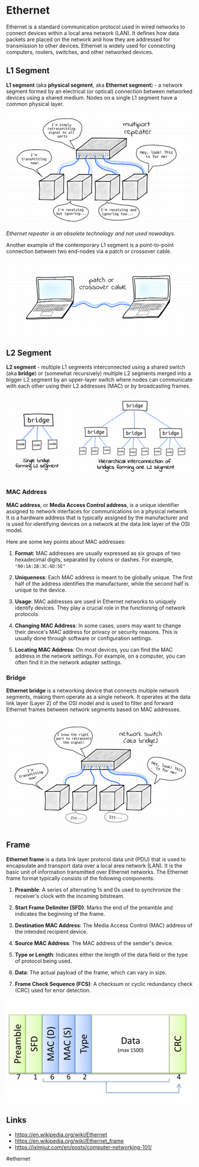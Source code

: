 # Ethernet

Ethernet is a standard communication protocol used in wired networks to connect devices within a local area network (LAN). It defines how data packets are placed on the network and how they are addressed for transmission to other devices. Ethernet is widely used for connecting computers, routers, switches, and other networked devices.

## L1 Segment

__L1 segment__ (aka __physical segment__, aka __Ethernet segment__) - a network segment formed by an electrical (or optical) connection between networked devices using a shared medium. Nodes on a single L1 segment have a common physical layer.

![L1 segment](_images/l1-segment.png)

_Ethernet repeater is an obsolete technology and not used nowadays._

Another example of the contemporary L1 segment is a point-to-point connection between two end-nodes via a patch or crossover cable.

![Patch cable](_images/patch-cable.png)

## L2 Segment

__L2 segment__ - multiple L1 segments interconnected using a shared switch (aka __bridge__) or (somewhat recursively) multiple L2 segments merged into a bigger L2 segment by an upper-layer switch where nodes can communicate with each other using their L2 addresses (MAC) or by broadcasting frames.

![L2 segment](_images/l2-segment.png)

### MAC Address

__MAC address__, or __Media Access Control address__, is a unique identifier assigned to network interfaces for communications on a physical network. It is a hardware address that is typically assigned by the manufacturer and is used for identifying devices on a network at the data link layer of the OSI model.

Here are some key points about MAC addresses:

1. __Format__: MAC addresses are usually expressed as six groups of two hexadecimal digits, separated by colons or dashes. For example, `"00:1A:2B:3C:4D:5E"`

2. __Uniqueness__: Each MAC address is meant to be globally unique. The first half of the address identifies the manufacturer, while the second half is unique to the device.

3. __Usage__: MAC addresses are used in Ethernet networks to uniquely identify devices. They play a crucial role in the functioning of network protocols.

4. __Changing MAC Address__: In some cases, users may want to change their device's MAC address for privacy or security reasons. This is usually done through software or configuration settings.

5. __Locating MAC Address__: On most devices, you can find the MAC address in the network settings. For example, on a computer, you can often find it in the network adapter settings.

### Bridge

__Ethernet bridge__ is a networking device that connects multiple network segments, making them operate as a single network. It operates at the data link layer (Layer 2) of the OSI model and is used to filter and forward Ethernet frames between network segments based on MAC addresses.

![Bridge](_images/bridge.png)

## Frame

__Ethernet frame__ is a data link layer protocol data unit (PDU) that is used to encapsulate and transport data over a local area network (LAN). It is the basic unit of information transmitted over Ethernet networks. The Ethernet frame format typically consists of the following components:

1. __Preamble__: A series of alternating 1s and 0s used to synchronize the receiver's clock with the incoming bitstream.

2. __Start Frame Delimiter (SFD)__: Marks the end of the preamble and indicates the beginning of the frame.

3. __Destination MAC Address__: The Media Access Control (MAC) address of the intended recipient device.

4. __Source MAC Address__: The MAC address of the sender's device.

5. __Type or Length__: Indicates either the length of the data field or the type of protocol being used.

6. __Data__: The actual payload of the frame, which can vary in size.

7. __Frame Check Sequence (FCS)__: A checksum or cyclic redundancy check (CRC) used for error detection.

![Frame](_images/frame.png)

## Links

* https://en.wikipedia.org/wiki/Ethernet
* https://en.wikipedia.org/wiki/Ethernet_frame
* https://iximiuz.com/en/posts/computer-networking-101/

#ethernet
